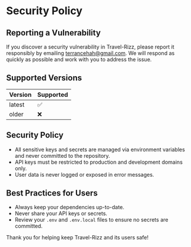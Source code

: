 # Security Policy

## Reporting a Vulnerability

If you discover a security vulnerability in Travel-Rizz, please report it responsibly by emailing terrancehah@gmail.com.
We will respond as quickly as possible and work with you to address the issue.

## Supported Versions

| Version | Supported          |
| ------- | ------------------ |
| latest  | :white_check_mark: |
| older   | :x:                |

## Security Policy

- All sensitive keys and secrets are managed via environment variables and never committed to the repository.
- API keys must be restricted to production and development domains only.
- User data is never logged or exposed in error messages.

## Best Practices for Users

- Always keep your dependencies up-to-date.
- Never share your API keys or secrets.
- Review your `.env` and `.env.local` files to ensure no secrets are committed.

Thank you for helping keep Travel-Rizz and its users safe!
